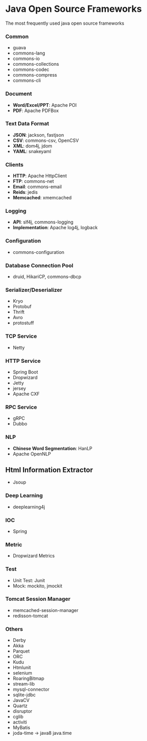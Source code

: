 # Java Open Source Frameworks
The most frequently used java open source frameworks


### Common
* guava
* commons-lang
* commons-io
* commons-collections
* commons-codec
* commons-compress
* commons-cli

### Document
* **Word/Excel/PPT**: Apache POI
* **PDF**: Apache PDFBox

### Text Data Format
* **JSON**: jackson, fastjson
* **CSV**: commons-csv, OpenCSV
* **XML**: dom4j, jdom
* **YAML**: snakeyaml

### Clients
* **HTTP**: Apache HttpClient
* **FTP**: commons-net
* **Email**: commons-email
* **Reids**: jedis
* **Memcached**: xmemcached

### Logging
* **API**: slf4j, commons-logging
* **Implementation**: Apache log4j, logback

### Configuration
* commons-configuration

### Database Connection Pool
* druid, HikariCP, commons-dbcp

### Serializer/Deserializer
* Kryo
* Protobuf
* Thrift
* Avro
* protostuff

### TCP Service
* Netty

### HTTP Service
* Spring Boot
* Dropwizard
* Jetty
* jersey
* Apache CXF

### RPC Service
* gRPC
* Dubbo

### NLP
* **Chinese Word Segmentation**: HanLP
* Apache OpenNLP

## Html Information Extractor
* Jsoup

### Deep Learning
* deeplearning4j

### IOC
* Spring

### Metric
* Dropwizard Metrics

### Test
* Unit Test: Junit
* Mock: mockito, jmockit

### Tomcat Session Manager
* memcached-session-manager
* redisson-tomcat

### Others
* Derby
* Akka
* Parquet
* ORC
* Kudu
* Htmlunit
* selenium
* RoaringBitmap
* stream-lib
* mysql-connector
* sqlite-jdbc
* JavaCV
* Quartz
* disruptor
* cglib
* activiti
* MyBatis
* joda-time -> java8 java.time

